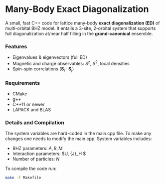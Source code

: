 # Many-Body Exact Diagonalization

A small, fast C++ code for lattice many-body **exact diagonalization (ED)** of multi-orbital BHZ model. It entails a 3-site, 2-orbital system that supports full diagonalization at/near half filling in the **grand-canonical** ensemble.

### Features
- Eigenvalues & eigenvectors (full ED)
- Magnetic and charge observables: $S^z$, $S^2$, local densities
- Spin–spin correlations $\langle \mathbf{S}_i \cdot \mathbf{S}_j \rangle$

### Requirements
- CMake
- g++
- C++11 or newer
- LAPACK and BLAS

### Details and Compilation
The system variables are hard-coded in the main.cpp file. To make any changes one needs to modify the main.cpp. System variables includes:
- BHZ parameters: $A, B, M$ 
- Interaction parameters: $U, {J}_H $
- Number of particles: $N$

To compile the code run:
```bash
make -f Makefile
```
